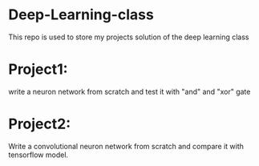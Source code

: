 # Deep-Learning-class
This repo is used to store my projects solution of the deep learning class
# Project1: 
write a neuron network from scratch and test it with "and" and "xor" gate
# Project2: 
Write a convolutional neuron network from scratch and compare it with tensorflow model.
